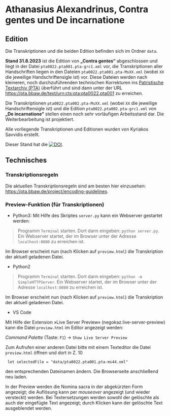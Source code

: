 # Athanasius Alexandrinus, Contra gentes und De incarnatione

## Edition

Die Transkriptionen und die beiden Edition befinden sich im Ordner `data`. 

**Stand 31.8.2023** ist die Edition von **„Contra gentes“** abgeschlossen und liegt in der Datei `pta0022.pta001.pta-grc1.xml` vor, die Transkriptionen aller Handschriften liegen in den Dateien `pta0022.pta001.pta-MsXX.xml` (wobei `XX` die jeweilige Handschriftensigle ist) vor. Diese Dateien werden nach kleineren, noch durchzuführenden technischen Korrekturen ins [Patristische Textarchiv (PTA)](https://pta.bbaw.de) überführt und sind dann unter der URL <https://pta.bbaw.de/text/urn:cts:pta:pta0022.pta001> zu erreichen.

Die Transkriptionen `pta0022.pta002.pta-MsXX.xml` (wobei `XX` die jeweilige Handschriftensigle ist) und die Edition `pta0022.pta002.pta-grc1.xml` von **„De incarnatione“** stellen einen noch sehr vorläufigen Arbeitsstand dar. Die Weiterbearbeitung ist projektiert. 

Alle vorliegende Transkriptionen und Editionen wurden von Kyriakos Savvidis erstellt.

Dieser Stand hat die [![DOI](https://zenodo.org/badge/DOI/10.5281/zenodo.8377009.svg)](https://doi.org/10.5281/zenodo.8377009).

## Technisches
### Transkriptionsregeln

Die aktuellen Transkriptionsregeln sind am besten hier einzusehen: https://pta.bbaw.de/project/encoding-guidelines.

### Preview-Funktion (für Transkriptionen)

- Python3: Mit Hilfe des Skriptes `server.py` kann ein Webserver gestartet werden:

> Programm `Terminal` starten. Dort dann eingeben: `python server.py`. 
> Ein Webserver startet, der im Browser unter der Adresse `localhost:8080` zu erreichen ist.

Im Browser erscheint nun (nach Klicken auf `preview.html`) die Transkription der aktuell geladenen Datei. 

- Python2

> Programm `Terminal` starten. Dort dann eingeben: `python -m SimpleHTTPServer`. 
> Ein Webserver startet, der im Browser unter der Adresse `localhost:8080` zu erreichen ist.

Im Browser erscheint nun (nach Klicken auf `preview.html`) die Transkription der aktuell geladenen Datei. 

- VS Code

Mit Hilfe der Extension »Live Server Preview« (negokaz.live-server-preview) kann die Datei `preview.html` im Editor angezeigt werden: 

*Command Palette* (Taste: `F1`) -> `Show Live Server Preview` 

Zum Aufrufen einer anderen Datei bitte mit einem Texteditor die Datei `preview.html` öffnen und dort in Z. 10

```  let selectedFile = "data/pta0022.pta001.pta-ms44.xml" ```

den entsprechenden Dateinamen ändern. Die Browserseite anschließend neu laden.

In der Preview werden die Nomina sacra in der abgekürzten Form angezeigt; die Auflösung kann per *mouseover* angezeigt (und wieder versteckt) werden. Bei Textersetzungen werden sowohl der gelöschte als auch der eingefügte Text angezeigt; durch Klicken kann der gelöschte Text ausgeblendet werden.
